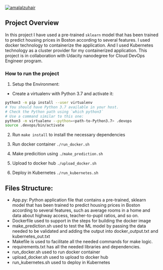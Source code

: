 [![amalalzuhair](https://circleci.com/gh/amalalzuhair/Operationalize-a-Machine-Learning-Microservice-API.svg?style=svg)](https://app.circleci.com/pipelines/github/amalalzuhair/Operationalize-a-Machine-Learning-Microservice-API)

## Project Overview

In this project I have used a pre-trained `sklearn` model that has been trained to predict housing prices in Boston according to several features. I used docker technology to containerize the application. And I used Kubernetes technology as a cluster provider for my containerized application. This project is in collaboration with Udacity nanodegree for Cloud DevOps Engineer program. 

### How to run the project

1. Setup the Environment:

* Create a virtualenv with Python 3.7 and activate it:
```bash
python3 -m pip install --user virtualenv
# You should have Python 3.7 available in your host. 
# Check the Python path using `which python3`
# Use a command similar to this one:
python3 -m virtualenv --python=<path-to-Python3.7> .devops
source .devops/bin/activate
```
2. Run `make install` to install the necessary dependencies

3. Run docker container `./run_docker.sh`

4. Make predicition using `./make_prediction.sh`

4. Upload to docker hub `./upload_docker.sh`

5. Deploy in Kubernetes  `./run_kubernetes.sh`

## Files Structure: 
* App.py: Python application file that contains a pre-trained, sklearn model that has been trained to predict housing prices in Boston according to several features, such as average rooms in a home and data about highway access, teacher-to-pupil ratios, and so on. 
* Dockerfile used to support in the steps for building the docker image 
* make_prediction.sh used to test the ML model by passing the data needed to be validated and adding the output into docker_output.txt and kubernetes_out.txt 
* Makefile is used to facilitate all the needed commands for make logic. 
* requirements.txt has all the needed libraries and dependencies. 
* run_docker.sh used to run docker container
* upload_docker.sh used to upload to docker hub 
* run_kubernetes.sh used to deploy in Kubernetes 